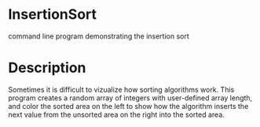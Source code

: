 # InsertionSort
command line program demonstrating the insertion sort

# Description
Sometimes it is difficult to vizualize how sorting algorithms work. This program creates a random array of integers with user-defined array length, and color the sorted area on the left to show how the algorithm inserts the next value from the unsorted area on the right into the sorted area.
